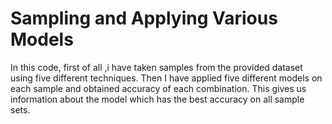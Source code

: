 # Sampling and Applying Various Models
In this code, first of all ,i have taken samples from the provided dataset using five different techniques. 
Then I have applied five different models on each sample and obtained accuracy of each combination.
This gives us information about the model which has the best accuracy on all sample sets.
